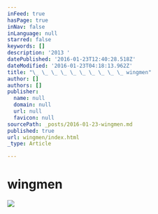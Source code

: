 ```yaml
---
inFeed: true
hasPage: true
inNav: false
inLanguage: null
starred: false
keywords: []
description: '2013 '
datePublished: '2016-01-23T12:40:28.518Z'
dateModified: '2016-01-23T04:18:13.962Z'
title: "\_ \_ \_ \_ \_ \_ \_ \_ \_ \_ wingmen"
author: []
authors: []
publisher:
  name: null
  domain: null
  url: null
  favicon: null
sourcePath: _posts/2016-01-23-wingmen.md
published: true
url: wingmen/index.html
_type: Article

---
```

# wingmen
![](https://the-grid-user-content.s3-us-west-2.amazonaws.com/1ce01d23-1ce3-49b6-8f4d-6e635f9a925d.jpg)